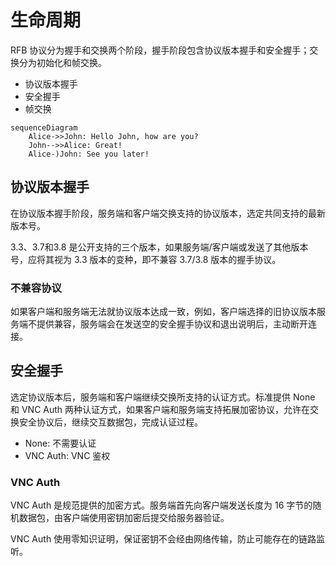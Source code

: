 # 生命周期

RFB 协议分为握手和交换两个阶段，握手阶段包含协议版本握手和安全握手；交换分为初始化和帧交换。

- 协议版本握手
- 安全握手
- 帧交换

```mermaid
sequenceDiagram
    Alice->>John: Hello John, how are you?
    John-->>Alice: Great!
    Alice-)John: See you later!
```

## 协议版本握手

在协议版本握手阶段，服务端和客户端交换支持的协议版本，选定共同支持的最新版本号。

3.3、3.7和3.8 是公开支持的三个版本，如果服务端/客户端或发送了其他版本号，应将其视为 3.3 版本的变种，即不兼容 3.7/3.8 版本的握手协议。

### 不兼容协议

如果客户端和服务端无法就协议版本达成一致，例如，客户端选择的旧协议版本服务端不提供兼容，服务端会在发送空的安全握手协议和退出说明后，主动断开连接。

## 安全握手

选定协议版本后，服务端和客户端继续交换所支持的认证方式。标准提供 None 和 VNC Auth 两种认证方式，如果客户端和服务端支持拓展加密协议，允许在交换安全协议后，继续交互数据包，完成认证过程。

- None: 不需要认证
- VNC Auth: VNC 鉴权

### VNC Auth

VNC Auth 是规范提供的加密方式。服务端首先向客户端发送长度为 16 字节的随机数据包，由客户端使用密钥加密后提交给服务器验证。

VNC Auth 使用零知识证明，保证密钥不会经由网络传输，防止可能存在的链路监听。